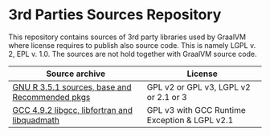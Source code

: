 # 3rd Parties Sources Repository
This repository contains sources of 3rd party libraries used by GraalVM where license requires to publish also source code. This is namely LGPL v. 2, EPL v. 1.0.
The sources are not hold together with GraalVM source code.

| Source archive                           | License                                  |
| ---------------------------------------- | ---------------------------------------- |
| [GNU R 3.5.1 sources, base and Recommended pkgs](R-3.5.1-sources.tar.gz) | GPL v2 or GPL v3, LGPL v2 or 2.1 or 3 |
| [GCC 4.9.2 libgcc, libfortran and libquadmath](gcc-runtime-4_9_2-sources.zip) | GPL v3 with GCC Runtime Exception & LGPL v2.1 |

